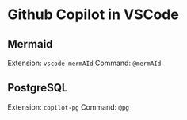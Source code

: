 # Github Copilot in VSCode

## Mermaid

Extension: `vscode-mermAId`
Command: `@mermAId`

## PostgreSQL

Extension: `copilot-pg`
Command: `@pg`
